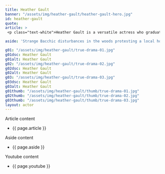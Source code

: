 ```yaml
---
title: Heather Gault
banner: "/assets/img/heather-gault/heather-gault-hero.jpg"
id: heather-gault
quote: 
article: >
 <p class="text-white">Heather Gault is a versatile actress who graduated from the University of Southern Californian before earning her Master of Art from the Royal Conservatoire of Scotland. Heather has starred in the MacMillan Films movie of Lysistrata and plays the mysterious leader Bacchae Zenobia. She explains, “True Drama is a Greek drama. It has all the elements – a Prologue, an Agon, an Exodus – and the effect of this is to shift the paradigm from entertainment to preparing citizens. This film upends how we think about drama. Actors today are kind of marginalized – it’s somehow not a serious profession – and this film kind of flips that on its head – gets you to realize that it can be very important – even essential in a Democracy.” </p> <p class="text-white">You can find out more about Heather, visit <a href="https://www.heather-hurst.com/" target="_blank" class="underline mail-link">www.heather-hurst.com</a></p>

aside: 'Strange Bacchic disturbances in the woods protesting a local horror movie prompt a police investigation. A shadowy figure emerges.  Calling himself the God of Drama, he believes that he can achieve the seemingly impossible goal of returning drama to its original purpose – of preparing citizens for leadership in democracy. As the horror movie spirals out of control, and the Bacchae are consumed in violence - can officer Ailish Walsh discern the truth before a gruesome Greek drama unfolds? <br><br> Director James Thomas creates a Greek tragedy for our time. A horror story that looks at the original role of drama – as the companion invention of democracy – to shed light on how modern media is still working in our lives, in hidden ways, to rip us apart. True Drama is an alarm – a rare moment of clarity – a terrifying jolt - and an invitation to enjoy the true transcendental power of drama to help us envision a better Democracy. '

g01: "/assets/img/heather-gault/true-drama-01.jpg"
g01dsc: Heather Gault
g01alt: Heather Gault
g02: "/assets/img/heather-gault/true-drama-02.jpg"
g02dsc: Heather Gault
g02alt: Heather Gault
g03: "/assets/img/heather-gault/true-drama-03.jpg"
g03dsc: Heather Gault
g03alt: Heather Gault 
g01thumb: "/assets/img/heather-gault/thumb/true-drama-01.jpg"
g02thumb: "/assets/img/heather-gault/thumb/true-drama-02.jpg"
g03thumb: "/assets/img/heather-gault/thumb/true-drama-03.jpg"
layout: actor
---
```


Article content
* {{ page.article }}

Aside content
* {{ page.aside }}

Youtube content
* {{ page.youtube }}

